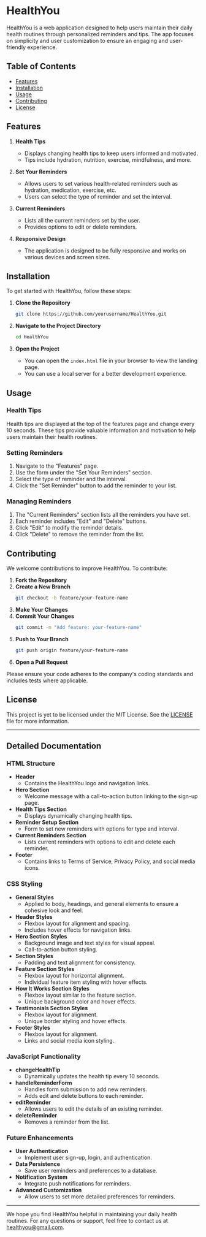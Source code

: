# HealthYou

HealthYou is a web application designed to help users maintain their daily health routines through personalized reminders and tips. The app focuses on simplicity and user customization to ensure an engaging and user-friendly experience.

## Table of Contents

- [Features](#features)
- [Installation](#installation)
- [Usage](#usage)
- [Contributing](#contributing)
- [License](#license)

## Features

1. **Health Tips**
    - Displays changing health tips to keep users informed and motivated.
    - Tips include hydration, nutrition, exercise, mindfulness, and more.

2. **Set Your Reminders**
    - Allows users to set various health-related reminders such as hydration, medication, exercise, etc.
    - Users can select the type of reminder and set the interval.

3. **Current Reminders**
    - Lists all the current reminders set by the user.
    - Provides options to edit or delete reminders.

4. **Responsive Design**
    - The application is designed to be fully responsive and works on various devices and screen sizes.

## Installation

To get started with HealthYou, follow these steps:

1. **Clone the Repository**
    ```bash
    git clone https://github.com/yourusername/HealthYou.git
    ```

2. **Navigate to the Project Directory**
    ```bash
    cd HealthYou
    ```

3. **Open the Project**
    - You can open the `index.html` file in your browser to view the landing page.
    - You can use a local server for a better development experience.

## Usage

### Health Tips

Health tips are displayed at the top of the features page and change every 10 seconds. These tips provide valuable information and motivation to help users maintain their health routines.

### Setting Reminders

1. Navigate to the "Features" page.
2. Use the form under the "Set Your Reminders" section.
3. Select the type of reminder and the interval.
4. Click the "Set Reminder" button to add the reminder to your list.

### Managing Reminders

1. The "Current Reminders" section lists all the reminders you have set.
2. Each reminder includes "Edit" and "Delete" buttons.
3. Click "Edit" to modify the reminder details.
4. Click "Delete" to remove the reminder from the list.

## Contributing

We welcome contributions to improve HealthYou. To contribute:

1. **Fork the Repository**
2. **Create a New Branch**
    ```bash
    git checkout -b feature/your-feature-name
    ```
3. **Make Your Changes**
4. **Commit Your Changes**
    ```bash
    git commit -m "Add feature: your-feature-name"
    ```
5. **Push to Your Branch**
    ```bash
    git push origin feature/your-feature-name
    ```
6. **Open a Pull Request**

Please ensure your code adheres to the company's coding standards and includes tests where applicable.

## License

This project is yet to be licensed under the MIT License. See the [LICENSE](LICENSE) file for more information.

---

## Detailed Documentation

### HTML Structure

- **Header**
    - Contains the HealthYou logo and navigation links.
- **Hero Section**
    - Welcome message with a call-to-action button linking to the sign-up page.
- **Health Tips Section**
    - Displays dynamically changing health tips.
- **Reminder Setup Section**
    - Form to set new reminders with options for type and interval.
- **Current Reminders Section**
    - Lists current reminders with options to edit and delete each reminder.
- **Footer**
    - Contains links to Terms of Service, Privacy Policy, and social media icons.

### CSS Styling

- **General Styles**
    - Applied to body, headings, and general elements to ensure a cohesive look and feel.
- **Header Styles**
    - Flexbox layout for alignment and spacing.
    - Includes hover effects for navigation links.
- **Hero Section Styles**
    - Background image and text styles for visual appeal.
    - Call-to-action button styling.
- **Section Styles**
    - Padding and text alignment for consistency.
- **Feature Section Styles**
    - Flexbox layout for horizontal alignment.
    - Individual feature item styling with hover effects.
- **How It Works Section Styles**
    - Flexbox layout similar to the feature section.
    - Unique background color and hover effects.
- **Testimonials Section Styles**
    - Flexbox layout for alignment.
    - Unique border styling and hover effects.
- **Footer Styles**
    - Flexbox layout for alignment.
    - Links and social media icon styling.

### JavaScript Functionality

- **changeHealthTip**
    - Dynamically updates the health tip every 10 seconds.
- **handleReminderForm**
    - Handles form submission to add new reminders.
    - Adds edit and delete buttons to each reminder.
- **editReminder**
    - Allows users to edit the details of an existing reminder.
- **deleteReminder**
    - Removes a reminder from the list.

### Future Enhancements

- **User Authentication**
    - Implement user sign-up, login, and authentication.
- **Data Persistence**
    - Save user reminders and preferences to a database.
- **Notification System**
    - Integrate push notifications for reminders.
- **Advanced Customization**
    - Allow users to set more detailed preferences for reminders.

---

We hope you find HealthYou helpful in maintaining your daily health routines. For any questions or support, feel free to contact us at healthyou@gmail.com.
